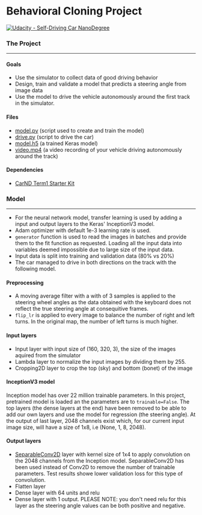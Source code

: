 # Behavioral Cloning Project

[![Udacity - Self-Driving Car NanoDegree](https://s3.amazonaws.com/udacity-sdc/github/shield-carnd.svg)](http://www.udacity.com/drive)

### The Project
---

#### Goals
* Use the simulator to collect data of good driving behavior 
* Design, train and validate a model that predicts a steering angle from image data
* Use the model to drive the vehicle autonomously around the first track in the simulator. 

#### Files
* [model.py](./model.py) (script used to create and train the model)
* [drive.py](./drive.py) (script to drive the car)
* [model.h5](https://drive.google.com/file/d/1btzSviMPpu1xjrLYtc1MkZ2lOISEPh9T/view?usp=sharing) (a trained Keras model)
* [video.mp4](./video.mp4) (a video recording of your vehicle driving autonomously around the track)


#### Dependencies

* [CarND Term1 Starter Kit](https://github.com/udacity/CarND-Term1-Starter-Kit)


### Model
---

* For the neural network model, transfer learning is used by adding a input and output layers to the Keras' InceptionV3 model.
* Adam optimizer with default 1e-3 learning rate is used.
* `generator` function is used to read the images in batches and provide them to the fit function as requested. Loading all the input data into variables deemed impossible due to large size of the input data.
* Input data is split into training and validation data (80% vs 20%)
* The car managed to drive in both directions on the track with the following model.

#### Preprocessing
* A moving average filter with a with of 3 samples is applied to the steering wheel angles as the data obtained with the keyboard does not reflect the true steering angle at consequitive frames.
* `flip_lr` is applied to every image to balance the number of right and left turns. In the original map, the number of left turns is much higher.


#### Input layers
* Input layer with input size of (160, 320, 3), the size of the images aquired from the simulator
* Lambda layer to normalize the input images by dividing them by 255.
* Cropping2D layer to crop the top (sky) and bottom (bonet) of the image

#### InceptionV3 model
Inception model has over 22 million trainable parameters. In this project, pretrained model is loaded an the parameters are to `trainable=False`. The top layers (the dense layers at the end) have been removed to be able to add our own layers and use the model for regression (the steering angle).
At the output of last layer, 2048 channels exist which, for our current input image size, will have a size of 1x8, i.e (None, 1, 8, 2048).

#### Output layers
* [SeparableConv2D](https://towardsdatascience.com/a-basic-introduction-to-separable-convolutions-b99ec3102728) layer with kernel size of 1x4 to apply convolution on the 2048 channels from the Inception model. SeparableConv2D has been used instead of Conv2D to remove the number of trainable parameters. Test results showe lower validation loss for this type of convolution.
* Flatten layer
* Dense layer with 64 units and relu
* Dense layer with 1 output. PLEASE NOTE: you don't need relu for this layer as the steering angle values can be both positive and negative.


